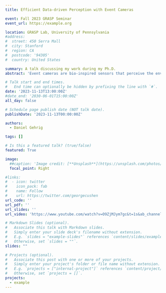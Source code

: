 ```yaml
---
title: Efficient Data-driven Perception with Event Cameras

event: Fall 2023 GRASP Seminar
event_url: https://example.org

location: GRASP Lab, University of Pennsylvania
#address:
#  street: 450 Serra Mall
#  city: Stanford
#  region: CA
#  postcode: '94305'
#  country: United States

summary: A talk discussing my work during my Ph.D.
abstract: 'Event cameras are bio-inspired sensors that perceive the environment in an entirely different way. Instead of measuring synchronous frames of absolute intensity at fixed intervals, they only measure changes in intensity and do this independently for each pixel, resulting in an asynchronous stream of events. Events thus carry only the compressed visual signal but do this with a micro-second-level latency and temporal resolution, negligible motion blur, and high dynamic range while consuming low power and using low bandwidth. However, due to their working principle, event cameras output sparse and asynchronous data, which are not directly compatible with standard computer vision algorithms designed for dense frames. Therefore the development of new algorithms to process events, and leverage the advantages of these cameras is at the forefront of active research in event-based vision. In this talk, we will discuss ways to leverage the advantages of event cameras for high-speed robotics, and low-data computational photography. Finally, we will touch upon ways to enhance the efficiency of deep learning-based algorithms with novel asynchronous neural networks that take advantage of the spatiotemporal sparsity in event data.'

# Talk start and end times.
#   End time can optionally be hidden by prefixing the line with `#`.
date: '2023-11-13T13:00:00Z'
#date_end: '2030-06-01T15:00:00Z'
all_day: false

# Schedule page publish date (NOT talk date).
publishDate: '2023-11-13T00:00:00Z'

authors:
  - Daniel Gehrig

tags: []

# Is this a featured talk? (true/false)
featured: True

image:
  ##caption: 'Image credit: [**Unsplash**](https://unsplash.com/photos/bzdhc5b3Bxs)'
  focal_point: Right

#links:
#  - icon: twitter
#    icon_pack: fab
#    name: Follow
#    url: https://twitter.com/georgecushen
url_code: ''
url_pdf: ''
url_slides: ''
url_video: 'https://www.youtube.com/watch?v=O9ZjMJym7gc&t=1s&ab_channel=GRASPLab'

# Markdown Slides (optional).
#   Associate this talk with Markdown slides.
#   Simply enter your slide deck's filename without extension.
#   E.g. `slides = "example-slides"` references `content/slides/example-slides.md`.
#   Otherwise, set `slides = ""`.
slides: ""

# Projects (optional).
#   Associate this post with one or more of your projects.
#   Simply enter your project's folder or file name without extension.
#   E.g. `projects = ["internal-project"]` references `content/project/deep-learning/index.md`.
#   Otherwise, set `projects = []`.
projects:
  - example
---
```


